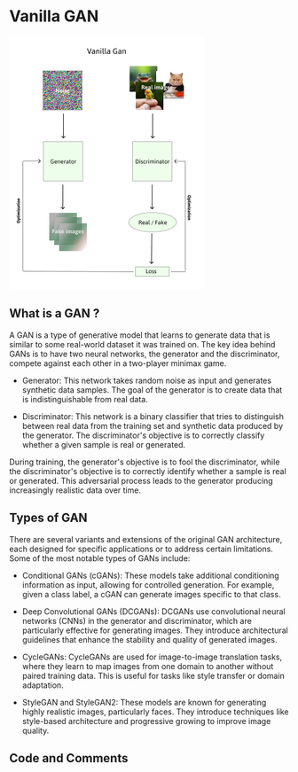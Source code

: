 # Vanilla GAN

![Vanilla Gan general architecture](vanillaGan.png)

## What is a GAN ?
A GAN is a type of generative model that learns to generate data that is similar to some real-world dataset it was trained on. The key idea behind GANs is to have two neural networks, the generator and the discriminator, compete against each other in a two-player minimax game.

- Generator: This network takes random noise as input and generates synthetic data samples. The goal of the generator is to create data that is indistinguishable from real data.

- Discriminator: This network is a binary classifier that tries to distinguish between real data from the training set and synthetic data produced by the generator. The discriminator's objective is to correctly classify whether a given sample is real or generated.
  
During training, the generator's objective is to fool the discriminator, while the discriminator's objective is to correctly identify whether a sample is real or generated. This adversarial process leads to the generator producing increasingly realistic data over time.

## Types of GAN

There are several variants and extensions of the original GAN architecture, each designed for specific applications or to address certain limitations. Some of the most notable types of GANs include:

- Conditional GANs (cGANs): These models take additional conditioning information as input, allowing for controlled generation. For example, given a class label, a cGAN can generate images specific to that class.

- Deep Convolutional GANs (DCGANs): DCGANs use convolutional neural networks (CNNs) in the generator and discriminator, which are particularly effective for generating images. They introduce architectural guidelines that enhance the stability and quality of generated images.

- CycleGANs: CycleGANs are used for image-to-image translation tasks, where they learn to map images from one domain to another without paired training data. This is useful for tasks like style transfer or domain adaptation.

- StyleGAN and StyleGAN2: These models are known for generating highly realistic images, particularly faces. They introduce techniques like style-based architecture and progressive growing to improve image quality.

## Code and Comments